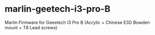 # marlin-geetech-i3-pro-B
Marlin Firmware for Geeetech I3 Pro B (Acrylic + Chinese E3D Bowden mount + T8 Lead screws)
